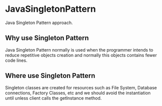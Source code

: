 # JavaSingletonPattern
Java Singleton Pattern approach.

## Why use Singleton Pattern

Java Singleton Pattern normally is used when the programmer intends to reduce  repetitive objects creation and normally
this objects contains fewer code lines.

## Where use Singleton Pattern

 Singleton classes are created for resources such as File System, 
 Database connections, Factory Classes, etc and we should avoid the instantiation until unless client calls the getInstance method.

